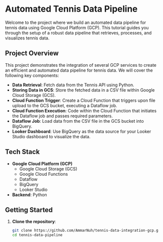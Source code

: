 
# Automated Tennis Data Pipeline

Welcome to the project where we build an automated data pipeline for tennis data using Google Cloud Platform (GCP). This tutorial guides you through the setup of a robust data pipeline that retrieves, processes, and visualizes tennis data.

## Project Overview

This project demonstrates the integration of several GCP services to create an efficient and automated data pipeline for tennis data. We will cover the following key components:

- **Data Retrieval**: Fetch data from the Tennis API using Python.
- **Storing Data in GCS**: Store the fetched data in a CSV file within Google Cloud Storage (GCS).
- **Cloud Function Trigger**: Create a Cloud Function that triggers upon file upload to the GCS bucket, executing a Dataflow job.
- **Cloud Function Execution**: Code within the Cloud Function that initiates the Dataflow job and passes required parameters.
- **Dataflow Job**: Load data from the CSV file in the GCS bucket into BigQuery.
- **Looker Dashboard**: Use BigQuery as the data source for your Looker Studio dashboard to visualize the data.

## Tech Stack

- **Google Cloud Platform (GCP)**
  - Google Cloud Storage (GCS)
  - Google Cloud Functions
  - Dataflow
  - BigQuery
  - Looker Studio
- **Backend**: Python

## Getting Started

1. **Clone the repository**:
   ```bash
   git clone https://github.com/AmmarNuh/tennis-data-integration-gcp.git
   cd tennis-data-pipeline

